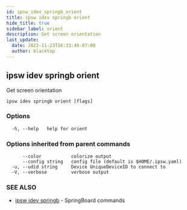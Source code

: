 ```yaml
---
id: ipsw_idev_springb_orient
title: ipsw idev springb orient
hide_title: true
sidebar_label: orient
description: Get screen orientation
last_update:
  date: 2022-11-23T16:33:46-07:00
  author: blacktop
---
```

## ipsw idev springb orient

Get screen orientation

```
ipsw idev springb orient [flags]
```

### Options

```
  -h, --help   help for orient
```

### Options inherited from parent commands

```
      --color           colorize output
      --config string   config file (default is $HOME/.ipsw.yaml)
  -u, --udid string     Device UniqueDeviceID to connect to
  -V, --verbose         verbose output
```

### SEE ALSO

* [ipsw idev springb](/docs/cli/springb/ipsw_idev_springb)	 - SpringBoard commands

